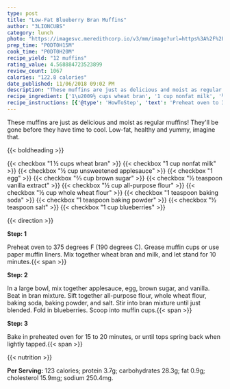 ```yaml
---
type: post
title: "Low-Fat Blueberry Bran Muffins"
author: "3LIONCUBS"
category: lunch
photo: "https://imagesvc.meredithcorp.io/v3/mm/image?url=https%3A%2F%2Fimages.media-allrecipes.com%2Fuserphotos%2F342609.jpg"
prep_time: "P0DT0H15M"
cook_time: "P0DT0H20M"
recipe_yield: "12 muffins"
rating_value: 4.568884723523899
review_count: 1067
calories: "122.8 calories"
date_published: 11/06/2018 09:02 PM
description: "These muffins are just as delicious and moist as regular muffins!  They'll be gone before they have time to cool. Low-fat, healthy and yummy, imagine that."
recipe_ingredient: ['1\u2009½ cups wheat bran', '1 cup nonfat milk', '½ cup unsweetened applesauce', '1 egg', '⅔ cup brown sugar', '½ teaspoon vanilla extract', '½ cup all-purpose flour', '½ cup whole wheat flour', '1 teaspoon baking soda', '1 teaspoon baking powder', '½ teaspoon salt', '1 cup blueberries']
recipe_instructions: [{'@type': 'HowToStep', 'text': 'Preheat oven to 375 degrees F (190 degrees C). Grease muffin cups or use paper muffin liners. Mix together wheat bran and milk, and let stand for 10 minutes.\n'}, {'@type': 'HowToStep', 'text': 'In a large bowl, mix together applesauce, egg, brown sugar, and vanilla. Beat in bran mixture. Sift together all-purpose flour, whole wheat flour, baking soda, baking powder, and salt. Stir into bran mixture until just blended. Fold in blueberries. Scoop into muffin cups.\n'}, {'@type': 'HowToStep', 'text': 'Bake in preheated oven for 15 to 20 minutes, or until tops spring back when lightly tapped.\n'}]
---
```


These muffins are just as delicious and moist as regular muffins!  They'll be gone before they have time to cool. Low-fat, healthy and yummy, imagine that. 

{{< boldheading >}}

{{< checkbox "1 ½ cups wheat bran" >}}
{{< checkbox "1 cup nonfat milk" >}}
{{< checkbox "½ cup unsweetened applesauce" >}}
{{< checkbox "1  egg" >}}
{{< checkbox "⅔ cup brown sugar" >}}
{{< checkbox "½ teaspoon vanilla extract" >}}
{{< checkbox "½ cup all-purpose flour" >}}
{{< checkbox "½ cup whole wheat flour" >}}
{{< checkbox "1 teaspoon baking soda" >}}
{{< checkbox "1 teaspoon baking powder" >}}
{{< checkbox "½ teaspoon salt" >}}
{{< checkbox "1 cup blueberries" >}}


{{< direction >}}

**Step: 1**

Preheat oven to 375 degrees F (190 degrees C). Grease muffin cups or use paper muffin liners. Mix together wheat bran and milk, and let stand for 10 minutes.{{< span >}}

**Step: 2**

In a large bowl, mix together applesauce, egg, brown sugar, and vanilla. Beat in bran mixture. Sift together all-purpose flour, whole wheat flour, baking soda, baking powder, and salt. Stir into bran mixture until just blended. Fold in blueberries. Scoop into muffin cups.{{< span >}}

**Step: 3**

Bake in preheated oven for 15 to 20 minutes, or until tops spring back when lightly tapped.{{< span >}}

{{< nutrition >}}

**Per Serving:** 123 calories; protein 3.7g; carbohydrates 28.3g; fat 0.9g; cholesterol 15.9mg; sodium 250.4mg.